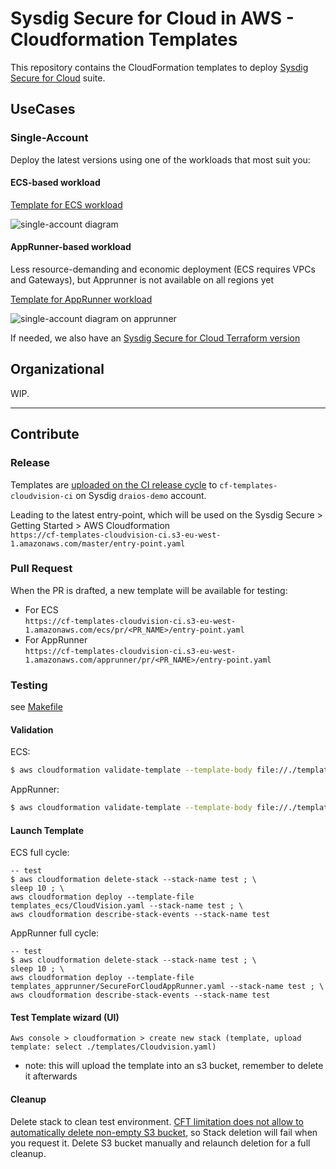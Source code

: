 # Sysdig Secure for Cloud in AWS - Cloudformation Templates

This repository contains the CloudFormation templates to deploy [Sysdig Secure for Cloud](https://docs.sysdig.com/en/docs/sysdig-secure/sysdig-secure-for-cloud/)
suite.

## UseCases

### Single-Account

Deploy the latest versions using one of the workloads that most suit you:

#### ECS-based workload

[Template for ECS workload](https://console.aws.amazon.com/cloudformation/home#/stacks/quickCreate?stackName=Sysdig-CloudVision&templateURL=https://cf-templates-cloudvision-ci.s3-eu-west-1.amazonaws.com/ecs/latest/entry-point.yaml)
 
![single-account diagram](https://raw.githubusercontent.com/sysdiglabs/terraform-aws-secure-for-cloud/master/examples/single-account-ecs/diagram-single.png)


#### AppRunner-based workload

Less resource-demanding and economic deployment (ECS requires VPCs and Gateways), but Apprunner is not available on all regions yet

[Template for AppRunner workload](https://console.aws.amazon.com/cloudformation/home#/stacks/quickCreate?stackName=Sysdig-CloudVision&templateURL=https://cf-templates-cloudvision-ci.s3-eu-west-1.amazonaws.com/apprunner/latest/entry-point.yaml)

![single-account diagram on apprunner](https://raw.githubusercontent.com/sysdiglabs/terraform-aws-secure-for-cloud/master/examples/single-account-apprunner/diagram-single.png)


If needed, we also have an <a href="https://github.com/sysdiglabs/terraform-aws-secure-for-cloud">Sysdig Secure for Cloud Terraform version</a>


## Organizational

WIP.

--- 

## Contribute

### Release

Templates are [uploaded on the CI release cycle](https://github.com/sysdiglabs/aws-cloudvision-templates/blob/main/.github/workflows/release.yaml#L63) to `cf-templates-cloudvision-ci` on Sysdig `draios-demo` account.

Leading to the latest entry-point, which will be used on the Sysdig Secure > Getting Started > AWS Cloudformation
<br/>`https://cf-templates-cloudvision-ci.s3-eu-west-1.amazonaws.com/master/entry-point.yaml`


### Pull Request

When the PR is drafted, a new template will be available for testing:  
- For ECS
  <br/>`https://cf-templates-cloudvision-ci.s3-eu-west-1.amazonaws.com/ecs/pr/<PR_NAME>/entry-point.yaml`
- For AppRunner
  <br/>`https://cf-templates-cloudvision-ci.s3-eu-west-1.amazonaws.com/apprunner/pr/<PR_NAME>/entry-point.yaml`


### Testing

see [Makefile](templates_ecs/Makefile)

#### Validation

ECS:

```bash
$ aws cloudformation validate-template --template-body file://./templates_ecs/CloudVision.yaml
```

AppRunner:

```bash
$ aws cloudformation validate-template --template-body file://./templates_apprunner/SecureForCloudAppRunner.yaml
```

#### Launch Template

ECS full cycle:

```
-- test
$ aws cloudformation delete-stack --stack-name test ; \
sleep 10 ; \
aws cloudformation deploy --template-file templates_ecs/CloudVision.yaml --stack-name test ; \
aws cloudformation describe-stack-events --stack-name test
```

AppRunner full cycle:

```
-- test
$ aws cloudformation delete-stack --stack-name test ; \
sleep 10 ; \
aws cloudformation deploy --template-file templates_apprunner/SecureForCloudAppRunner.yaml --stack-name test ; \
aws cloudformation describe-stack-events --stack-name test
```

#### Test Template wizard (UI)
  ```
  Aws console > cloudformation > create new stack (template, upload template: select ./templates/Cloudvision.yaml)
  ```
  - note: this will upload the template into an s3 bucket, remember to delete it afterwards 


#### Cleanup

Delete stack to clean test environment. [CFT limitation does not allow to automatically delete non-empty S3 bucket](https://docs.aws.amazon.com/AWSCloudFormation/latest/UserGuide/aws-properties-s3-bucket.html), so Stack deletion will fail when you request it. Delete S3 bucket manually and relaunch deletion for a full cleanup.

